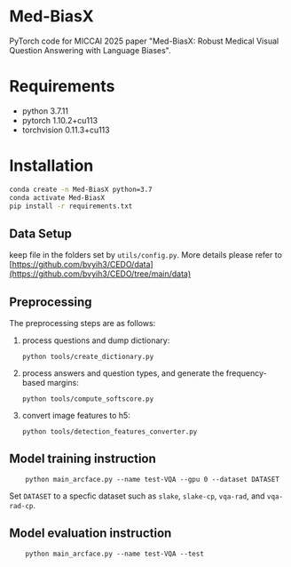 # Med-BiasX
PyTorch code for MICCAI 2025 paper "Med-BiasX: Robust Medical Visual Question Answering with Language Biases".  
  
# Requirements
* python 3.7.11
* pytorch 1.10.2+cu113
* torchvision 0.11.3+cu113

# Installation
```bash
conda create -n Med-BiasX python=3.7
conda activate Med-BiasX
pip install -r requirements.txt
```

## Data Setup
keep file in the folders set by `utils/config.py`.
More details please refer to [https://github.com/bvyih3/CEDO/data](https://github.com/bvyih3/CEDO/tree/main/data)

## Preprocessing

The preprocessing steps are as follows:

1. process questions and dump dictionary:
    ```
    python tools/create_dictionary.py
    ```

2. process answers and question types, and generate the frequency-based margins:
    ```
    python tools/compute_softscore.py
    ```
3. convert image features to h5:
    ```
    python tools/detection_features_converter.py 
    ```

## Model training instruction
```
    python main_arcface.py --name test-VQA --gpu 0 --dataset DATASET
   ```
Set `DATASET` to a specfic dataset such as `slake`, `slake-cp`, `vqa-rad`, and `vqa-rad-cp`. 

## Model evaluation instruction
```
    python main_arcface.py --name test-VQA --test
   ```
